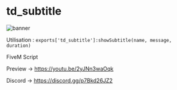 # td_subtitle

![banner](https://github.com/ITonnyPro/td_visualhit/assets/10687575/bd1dd9bd-85e1-4782-b404-cbe7f0d19657)

Utilisation : 
```exports['td_subtitle']:showSubtitle(name, message, duration)```

FiveM Script

Preview -> https://youtu.be/2yJNn3waOqk

Discord -> https://discord.gg/p7Bkd26JZ2
